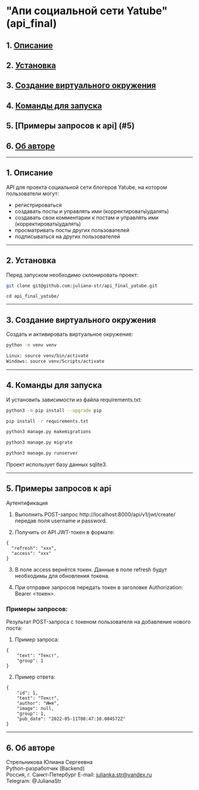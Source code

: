 # "Апи социальной сети Yatube" (api_final)

## 1. [Описание](#1)
## 2. [Установка](#2)
## 3. [Создание виртуального окружения](#3)
## 4. [Команды для запуска](#4)
## 5. [Примеры запросов к api] (#5)
## 6. [Об авторе](#6)

---
## 1. Описание <a id=1></a>

API для проекта социальной сети блогеров Yatube, на котором пользователи могут: 
  - регистрироваться
  - создавать посты и управлять ими (корректировать\удалять)
  - создавать свои комментарии к постам и управлять ими (корректировать\удалять)
  - просматривать посты других пользователей
  - подписываться на других пользователей

---
## 2. Установка <a id=2></a>

Перед запуском необходимо склонировать проект:
```bash
git clone git@github.com:juliana-str/api_final_yatube.git
```
```
cd api_final_yatube/
```

---
## 3. Создание виртуального окружения <a id=3></a>

Cоздать и активировать виртуальное окружение:
```bash
python -m venv venv
```
```bash
Linux: source venv/bin/activate
Windows: source venv/Scripts/activate
```

---
## 4. Команды для запуска <a id=4></a>

И установить зависимости из файла requirements.txt:
```bash
python3 -m pip install --upgrade pip
```
```bash
pip install -r requirements.txt
```
```bash
python3 manage.py makemigrations
```
```bash
python3 manage.py migrate
```
```bash
python3 manage.py runserver
```

Проект использует базу данных sqlite3.  

---
## 5. Примеры запросов к api <a id=5></a>

Аутентификация 

1. Выполнить POST-запрос http://localhost:8000/api/v1/jwt/create/ передав поля username и password.

2. Получить от API JWT-токен в формате:

```
{
  "refresh": "xxx",
  "access": "xxx"
}
```

3. В поле access вернётся токен. Данные в поле refresh будут необходимы для обновления токена.

4. При отправке запроcов передать токен в заголовке Authorization: Bearer <токен>.

### Примеры запросов:

Результат POST-запроса с токеном пользователя на добавление нового поста:

1. Пример запроса:

```
{
    "text": "Текст",
    "group": 1
}
```

2. Пример ответа:

```
{
    "id": 1,
    "text": "Текст",
    "author": "Имя",
    "image": null,
    "group": 1,
    "pub_date": "2022-05-11T08:47:10.084572Z"
}
```

---
## 6. Об авторе <a id=6></a>

Стрельникова Юлиана Сергеевна  
Python-разработчик (Backend)  
Россия, г. Санкт-Петербург
E-mail: julianka.str@yandex.ru  
Telegram: @JulianaStr
